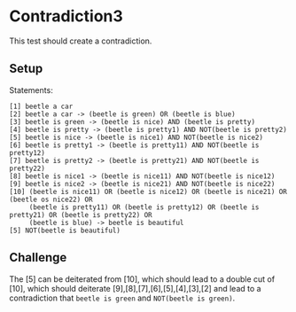 # Contradiction3

This test should create a contradiction.

## Setup

Statements:

```
[1] beetle a car  
[2] beetle a car -> (beetle is green) OR (beetle is blue) 
[3] beetle is green -> (beetle is nice) AND (beetle is pretty)
[4] beetle is pretty -> (beetle is pretty1) AND NOT(beetle is pretty2)
[5] beetle is nice -> (beetle is nice1) AND NOT(beetle is nice2)
[6] beetle is pretty1 -> (beetle is pretty11) AND NOT(beetle is pretty12)
[7] beetle is pretty2 -> (beetle is pretty21) AND NOT(beetle is pretty22)
[8] beetle is nice1 -> (beetle is nice11) AND NOT(beetle is nice12)
[9] beetle is nice2 -> (beetle is nice21) AND NOT(beetle is nice22)
[10] (beetle is nice11) OR (beetle is nice12) OR (beetle is nice21) OR (beetle os nice22) OR
     (beetle is pretty11) OR (beetle is pretty12) OR (beetle is pretty21) OR (beetle is pretty22) OR
     (beetle is blue) -> beetle is beautiful
[5] NOT(beetle is beautiful)
```

## Challenge

The [5] can be deiterated from [10], which should lead to a double cut of [10], which should
deiterate [9],[8],[7],[6],[5],[4],[3],[2] and lead to a contradiction that `beetle is green`
and `NOT(beetle is green)`.
